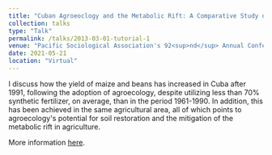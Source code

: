 ```yaml
---
title: "Cuban Agroeoclogy and the Metabolic Rift: A Comparative Study of Agricultural Productivity in Latin America and the Caribbean (1961-2015)"
collection: talks
type: "Talk"
permalink: /talks/2013-03-01-tutorial-1
venue: "Pacific Sociological Association's 92<sup>nd</sup> Annual Conference"
date: 2021-05-21
location: "Virtual"
---
```

I discuss how the yield of maize and beans has increased in Cuba after 1991, following the adoption of agroecology, despite utilizing less than 70% synthetic fertilizer, on average, than in the period 1961-1990. In addition, this has been achieved in the same agricultural area, all of which points to agroecology's potential for soil restoration and the mitigation of the metabolic rift in agriculture.  

More information [here](https://www.pacificsoc.org/2021-conference).
